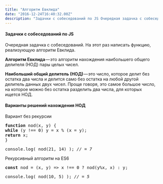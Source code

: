 ```yaml
---
title: "Алгоритм Евклида"
date: "2016-12-24T16:40:32.00Z"
description: "Задачки с собеседований по JS Очередная задачка с собеседований. На этот раз написать функцию, реализующую алгоритм Евклида.  Ал"
---
```


<h4>Задачки с собеседований по JS</h4>
<p>Очередная задачка с собеседований. На этот раз написать функцию, реализующую алгоритм Евклида.</p>
<p><strong>Алгоритм Евклида</strong> — это алгоритм нахождения наибольшего общего делителя (НОД) пары целых чисел.</p>
<p><strong>Наибольший общий делитель (НОД)</strong> — это число, которое делит без остатка два числа и делится само без остатка на любой другой делитель данных двух чисел. Проще говоря, это самое большое число, на которое можно без остатка разделить два числа, для которых ищется НОД.</p>
<h4>Варианты решений нахождения НОД</h4>
<p>Вариант без рекурсии</p>
<pre><strong>function </strong>nod(x, y) {<br><strong>while </strong>(y !== 0) y = x % (x = y);<br><strong>return </strong>x;<br>}</pre>
<pre>console.log( nod(21, 14) ); <em>// = 7</em></pre>
<p>Рекурсивный алгоритм на ES6</p>
<pre><strong>const </strong>nod = (x, y) =&gt; x !== 0 ? nod(y%x, x) : y;</pre>
<pre>console.log( nod(10, 5) ); <em>// = 5</em></pre>


